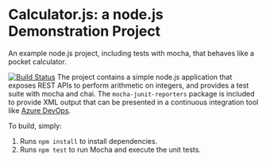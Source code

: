 Calculator.js: a node.js Demonstration Project
==============================================
An example node.js project, including tests with mocha, that behaves like
a pocket calculator.

[![Build Status](https://dev.azure.com/udokoeferlP413Q/Agile%20Plannning/_apis/build/status/ukestos.calculator?branchName=refs%2Fpull%2F1%2Fmerge)](https://dev.azure.com/udokoeferlP413Q/Agile%20Plannning/_build/latest?definitionId=3&branchName=refs%2Fpull%2F1%2Fmerge)
The project contains a simple node.js application that exposes REST APIs
to perform arithmetic on integers, and provides a test suite with mocha
and chai.  The `mocha-junit-reporters` package is included to provide XML
output that can be presented in a continuous integration tool like
[Azure DevOps](https://azure.com/devops).

To build, simply:

1. Runs `npm install` to install dependencies.
2. Runs `npm test` to run Mocha and execute the unit tests.

